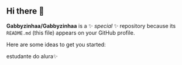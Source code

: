 ## Hi there 👋

**Gabbyzinhaa/Gabbyzinhaa** is a ✨ _special_ ✨ repository because its `README.md` (this file) appears on your GitHub profile.

Here are some ideas to get you started:

estudante do alura✨ 

